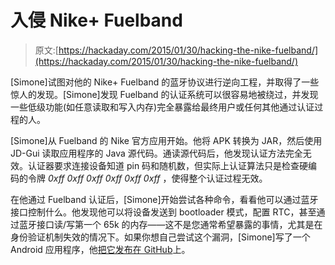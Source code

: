 # 入侵 Nike+ Fuelband

> 原文:[https://hackaday.com/2015/01/30/hacking-the-nike-fuelband/](https://hackaday.com/2015/01/30/hacking-the-nike-fuelband/)

[Simone]试图对他的 Nike+ Fuelband 的蓝牙协议进行逆向工程，并取得了一些惊人的发现。[Simone]发现 Fuelband 的认证系统可以很容易地被绕过，并发现一些低级功能(如任意读取和写入内存)完全暴露给最终用户或任何其他通过认证过程的人。

[Simone]从 Fuelband 的 Nike 官方应用开始。他将 APK 转换为 JAR，然后使用 JD-Gui 读取应用程序的 Java 源代码。通读源代码后，他发现认证方法完全无效。认证器要求连接设备知道 pin 码和随机数，但实际上认证算法只是检查硬编码的令牌 *0xff 0xff 0xff 0xff 0xff 0xff* ，使得整个认证过程无效。

在他通过 Fuelband 认证后，[Simone]开始尝试各种命令，看看他可以通过蓝牙接口控制什么。他发现他可以将设备发送到 bootloader 模式，配置 RTC，甚至通过蓝牙接口读/写第一个 65k 的内存——这不是您通常希望暴露的事情，尤其是在身份验证机制失效的情况下。如果你想自己尝试这个漏洞，[Simone]写了一个 Android 应用程序，他[把它发布在 GitHub](https://github.com/evilsocket/nikeplus-fuelband-se-reversed)上。
